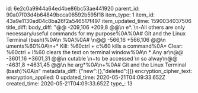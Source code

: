 id: 6e2c0a9944a64ed4be86bc53ae441920
parent_id: 90a07f03d4b64849bcca06592b595f18
item_type: 1
item_id: 43a9e1130ad04c8ba26f2a546517f497
item_updated_time: 1590034037506
title_diff: 
body_diff: "@@ -209,106 +209,8 @@\n e*. \n-All others are only necessary/useful commands for my purpose%0A%0A# Git and the Linux Terminal (bash)%0A\n %0A%0A# \n@@ -566,16 +566,106 @@\n uments%60%0A\n+* Kill: %60ctrl + c%60 kills a command%0A* Clear: %60ctrl + l%60 clears the text on terminal window%0A\n * Any ar\n@@ -3601,16 +3601,31 @@\n cutable \n+to be accessed \n so alway\n@@ -4631,8 +4631,45 @@\n he arg*%0A\n+%0A# Git and the Linux Terminal (bash)%0A\n"
metadata_diff: {"new":{},"deleted":[]}
encryption_cipher_text: 
encryption_applied: 0
updated_time: 2020-05-21T04:09:33.652Z
created_time: 2020-05-21T04:09:33.652Z
type_: 13